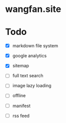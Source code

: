 # wangfan.site


# Todo
- [x] markdown file system
- [x] google analytics
- [x] sitemap
- [ ] full text search
- [ ] image lazy loading
- [ ] offline
- [ ] manifest
- [ ] rss feed

